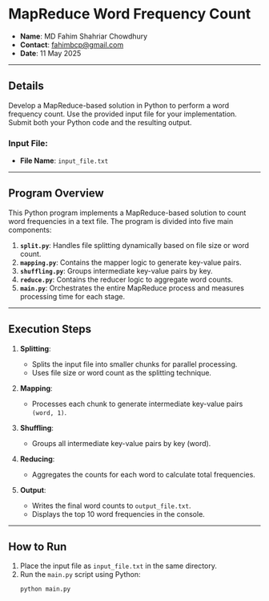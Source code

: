 # MapReduce Word Frequency Count

- **Name**: MD Fahim Shahriar Chowdhury
- **Contact**: fahimbcp@gmail.com
- **Date**: 11 May 2025

---

##  Details
Develop a MapReduce-based solution in Python to perform a word frequency count. Use the provided input file for your implementation. Submit both your Python code and the resulting output.

### Input File:
- **File Name**: `input_file.txt`

---

## Program Overview

This Python program implements a MapReduce-based solution to count word frequencies in a text file. The program is divided into five main components:

1. **`split.py`**: Handles file splitting dynamically based on file size or word count.
2. **`mapping.py`**: Contains the mapper logic to generate key-value pairs.
3. **`shuffling.py`**: Groups intermediate key-value pairs by key.
4. **`reduce.py`**: Contains the reducer logic to aggregate word counts.
5. **`main.py`**: Orchestrates the entire MapReduce process and measures processing time for each stage.

---

## Execution Steps

1. **Splitting**:
   - Splits the input file into smaller chunks for parallel processing.
   - Uses file size or word count as the splitting technique.

2. **Mapping**:
   - Processes each chunk to generate intermediate key-value pairs `(word, 1)`.

3. **Shuffling**:
   - Groups all intermediate key-value pairs by key (word).

4. **Reducing**:
   - Aggregates the counts for each word to calculate total frequencies.

5. **Output**:
   - Writes the final word counts to `output_file.txt`.
   - Displays the top 10 word frequencies in the console.

---

## How to Run

1. Place the input file as `input_file.txt` in the same directory.
2. Run the `main.py` script using Python:
   ```bash
   python main.py
